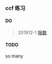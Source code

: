 ### ccf 练习

#### DO

> 201912-1 [报数](https://github.com/wangzhs/ccf_training/blob/master/src/main/java/training/Main.java)


#### TODO
so many

